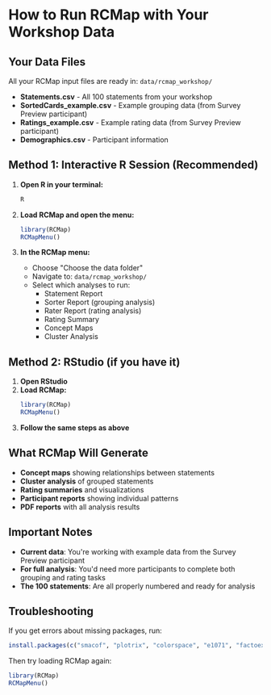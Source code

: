 # How to Run RCMap with Your Workshop Data

## Your Data Files
All your RCMap input files are ready in: `data/rcmap_workshop/`

- **Statements.csv** - All 100 statements from your workshop
- **SortedCards_example.csv** - Example grouping data (from Survey Preview participant)
- **Ratings_example.csv** - Example rating data (from Survey Preview participant)  
- **Demographics.csv** - Participant information

## Method 1: Interactive R Session (Recommended)

1. **Open R in your terminal:**
   ```bash
   R
   ```

2. **Load RCMap and open the menu:**
   ```r
   library(RCMap)
   RCMapMenu()
   ```

3. **In the RCMap menu:**
   - Choose "Choose the data folder"
   - Navigate to: `data/rcmap_workshop/`
   - Select which analyses to run:
     - Statement Report
     - Sorter Report (grouping analysis)
     - Rater Report (rating analysis)
     - Rating Summary
     - Concept Maps
     - Cluster Analysis

## Method 2: RStudio (if you have it)

1. **Open RStudio**
2. **Load RCMap:**
   ```r
   library(RCMap)
   RCMapMenu()
   ```
3. **Follow the same steps as above**

## What RCMap Will Generate

- **Concept maps** showing relationships between statements
- **Cluster analysis** of grouped statements  
- **Rating summaries** and visualizations
- **Participant reports** showing individual patterns
- **PDF reports** with all analysis results

## Important Notes

- **Current data**: You're working with example data from the Survey Preview participant
- **For full analysis**: You'd need more participants to complete both grouping and rating tasks
- **The 100 statements**: Are all properly numbered and ready for analysis

## Troubleshooting

If you get errors about missing packages, run:
```r
install.packages(c("smacof", "plotrix", "colorspace", "e1071", "factoextra", "ggplot2", "crayon", "ape", "tcltk"))
```

Then try loading RCMap again:
```r
library(RCMap)
RCMapMenu()
``` 